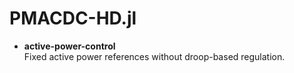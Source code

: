 # PMACDC-HD.jl

- **active-power-control**  
  Fixed active power references without droop-based regulation.
  
